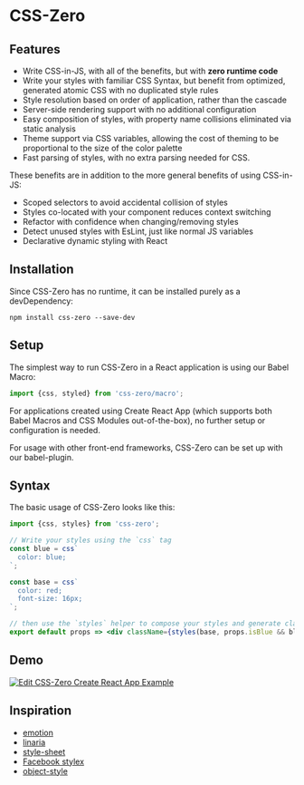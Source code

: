 # CSS-Zero

## Features

- Write CSS-in-JS, with all of the benefits, but with **zero runtime code**
- Write your styles with familiar CSS Syntax, but benefit from optimized, generated atomic CSS with no duplicated style rules
- Style resolution based on order of application, rather than the cascade
- Server-side rendering support with no additional configuration
- Easy composition of styles, with property name collisions eliminated via static analysis
- Theme support via CSS variables, allowing the cost of theming to be proportional to the size of the color palette
- Fast parsing of styles, with no extra parsing needed for CSS.

These benefits are in addition to the more general benefits of using CSS-in-JS:

- Scoped selectors to avoid accidental collision of styles
- Styles co-located with your component reduces context switching
- Refactor with confidence when changing/removing styles
- Detect unused styles with EsLint, just like normal JS variables
- Declarative dynamic styling with React

## Installation

Since CSS-Zero has no runtime, it can be installed purely as a devDependency:

```
npm install css-zero --save-dev
```

## Setup

The simplest way to run CSS-Zero in a React application is using our Babel Macro:

```jsx
import {css, styled} from 'css-zero/macro';
```

For applications created using Create React App (which supports both Babel Macros and CSS Modules out-of-the-box), no further setup or configuration is needed.

For usage with other front-end frameworks, CSS-Zero can be set up with our babel-plugin.

## Syntax

The basic usage of CSS-Zero looks like this:

```jsx
import {css, styles} from 'css-zero';

// Write your styles using the `css` tag
const blue = css`
  color: blue;
`;

const base = css`
  color: red;
  font-size: 16px;
`;

// then use the `styles` helper to compose your styles and generate class names
export default props => <div className={styles(base, props.isBlue && blue)} />;
```

## Demo

[![Edit CSS-Zero Create React App Example](https://codesandbox.io/static/img/play-codesandbox.svg)](https://codesandbox.io/s/hello-world-ogzzo?fontsize=14&hidenavigation=1&theme=dark)

## Inspiration

- [emotion](https://emotion.sh/)
- [linaria](https://github.com/callstack/linaria)
- [style-sheet](https://github.com/giuseppeg/style-sheet)
- [Facebook stylex](https://www.youtube.com/watch?v=9JZHodNR184&list=PLPxbbTqCLbGHPxZpw4xj_Wwg8-fdNxJRh&index=3)
- [object-style](https://github.com/jxnblk/object-style)
